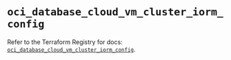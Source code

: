 # `oci_database_cloud_vm_cluster_iorm_config`

Refer to the Terraform Registry for docs: [`oci_database_cloud_vm_cluster_iorm_config`](https://registry.terraform.io/providers/oracle/oci/7.19.0/docs/resources/database_cloud_vm_cluster_iorm_config).
